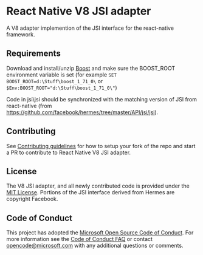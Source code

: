# React Native V8 JSI adapter
A V8 adapter implemention of the JSI interface for the react-native framework.

## Requirements
Download and install/unzip [Boost](https://www.boost.org/users/download/) and make sure the BOOST_ROOT environment variable is set (for example `SET BOOST_ROOT=d:\Stuff\boost_1_71_0\` or `$Env:BOOST_ROOT="d:\Stuff\boost_1_71_0\"`)

Code in jsi\jsi should be synchronized with the matching version of JSI from react-native (from https://github.com/facebook/hermes/tree/master/API/jsi/jsi).

## Contributing
See [Contributing guidelines](./docs/CONTRIBUTING.md) for how to setup your fork of the repo and start a PR to contribute to React Native V8 JSI adapter.

## License

The V8 JSI adapter, and all newly contributed code is provided under the [MIT License](LICENSE). Portions of the JSI interface derived from Hermes are copyright Facebook.

## Code of Conduct

This project has adopted the [Microsoft Open Source Code of Conduct](https://opensource.microsoft.com/codeofconduct/). For more information see the [Code of Conduct FAQ](https://opensource.microsoft.com/codeofconduct/faq/) or contact [opencode@microsoft.com](mailto:opencode@microsoft.com) with any additional questions or comments.
